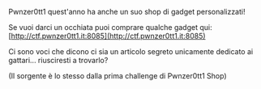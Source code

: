 Pwnzer0tt1 quest'anno ha anche un suo shop di gadget personalizzati!

Se vuoi darci un occhiata puoi comprare qualche gadget qui: [http://ctf.pwnzer0tt1.it:8085](http://ctf.pwnzer0tt1.it:8085)

Ci sono voci che dicono ci sia un articolo segreto unicamente dedicato ai gattari... riusciresti a trovarlo?

(Il sorgente è lo stesso dalla prima challenge di Pwnzer0tt1 Shop)
